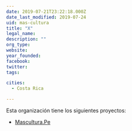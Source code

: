 ```yaml
---
date: 2019-07-21T23:22:18.000Z
date_last_modified: 2019-07-24
uid: mas-cultura
title: "X"
legal_name: 
description: ""
org_type: 
website: 
year_founded: 
facebook: 
twitter: 
tags:

cities: 
  - Costa Rica

---
```


Esta organización tiene los siguientes proyectos:

- [Mascultura.Pe](/i/mascultura-pe.html)
